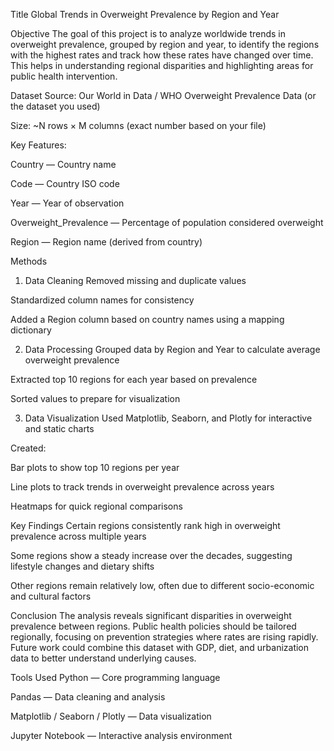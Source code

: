 Title
Global Trends in Overweight Prevalence by Region and Year

Objective
The goal of this project is to analyze worldwide trends in overweight prevalence, grouped by region and year, to identify the regions with the highest rates and track how these rates have changed over time. This helps in understanding regional disparities and highlighting areas for public health intervention.

Dataset
Source: Our World in Data  / WHO Overweight Prevalence Data (or the dataset you used)

Size: ~N rows × M columns (exact number based on your file)

Key Features:

Country — Country name

Code — Country ISO code

Year — Year of observation

Overweight_Prevalence — Percentage of population considered overweight

Region — Region name (derived from country)

Methods
1. Data Cleaning
Removed missing and duplicate values

Standardized column names for consistency

Added a Region column based on country names using a mapping dictionary

2. Data Processing
Grouped data by Region and Year to calculate average overweight prevalence

Extracted top 10 regions for each year based on prevalence

Sorted values to prepare for visualization

3. Data Visualization
Used Matplotlib, Seaborn, and Plotly for interactive and static charts

Created:

Bar plots to show top 10 regions per year

Line plots to track trends in overweight prevalence across years

Heatmaps for quick regional comparisons

Key Findings
Certain regions consistently rank high in overweight prevalence across multiple years

Some regions show a steady increase over the decades, suggesting lifestyle changes and dietary shifts

Other regions remain relatively low, often due to different socio-economic and cultural factors

Conclusion
The analysis reveals significant disparities in overweight prevalence between regions. Public health policies should be tailored regionally, focusing on prevention strategies where rates are rising rapidly. Future work could combine this dataset with GDP, diet, and urbanization data to better understand underlying causes.

Tools Used
Python — Core programming language

Pandas — Data cleaning and analysis

Matplotlib / Seaborn / Plotly — Data visualization

Jupyter Notebook — Interactive analysis environment
